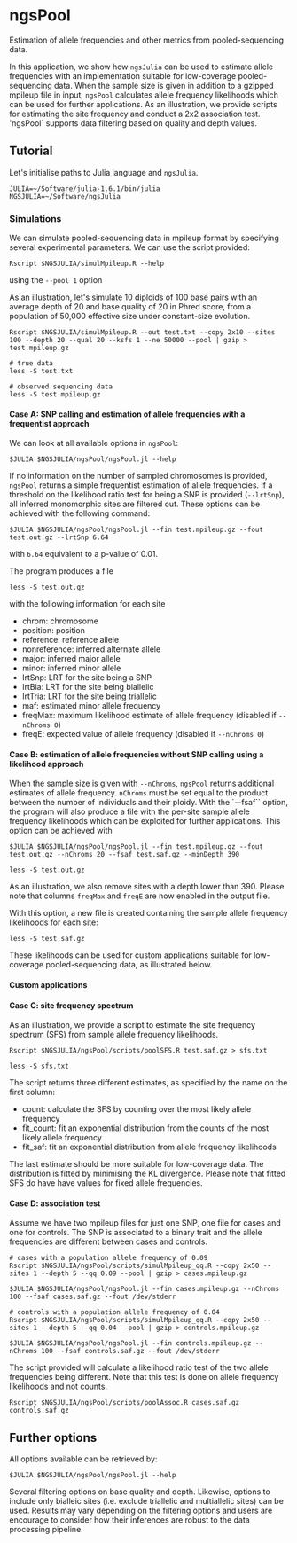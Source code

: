 # ngsPool
Estimation of allele frequencies and other metrics from pooled-sequencing data.

In this application, we show how `ngsJulia` can be used to estimate allele frequencies with an implementation suitable for low-coverage pooled-sequencing data.
When the sample size is given in addition to a gzipped mpileup file in input, `ngsPool` calculates allele frequency likelihoods which can be used for further applications. 
As an illustration, we provide scripts for estimating the site frequency and conduct a 2x2 association test.
'ngsPool` supports data filtering based on quality and depth values.

## Tutorial

Let's initialise paths to Julia language and `ngsJulia`.
```
JULIA=~/Software/julia-1.6.1/bin/julia
NGSJULIA=~/Software/ngsJulia
```

### Simulations 

We can simulate pooled-sequencing data in mpileup format by specifying several experimental parameters.
We can use the script provided:
```
Rscript $NGSJULIA/simulMpileup.R --help
```
using the `--pool 1` option

As an illustration, let's simulate 10 diploids of 100 base pairs with an average depth of 20 and base quality of 20 in Phred score, from a population of 50,000 effective size under constant-size evolution.
```
Rscript $NGSJULIA/simulMpileup.R --out test.txt --copy 2x10 --sites 100 --depth 20 --qual 20 --ksfs 1 --ne 50000 --pool | gzip > test.mpileup.gz

# true data
less -S test.txt

# observed sequencing data
less -S test.mpileup.gz
```

#### Case A: SNP calling and estimation of allele frequencies with a frequentist approach

We can look at all available options in `ngsPool`:
```
$JULIA $NGSJULIA/ngsPool/ngsPool.jl --help
```

If no information on the number of sampled chromosomes is provided, `ngsPool` returns a simple frequentist estimation of allele frequencies.
If a threshold on the likelihood ratio test for being a SNP is provided (`--lrtSnp`), all inferred monomorphic sites are filtered out.
These options can be achieved with the following command:
```
$JULIA $NGSJULIA/ngsPool/ngsPool.jl --fin test.mpileup.gz --fout test.out.gz --lrtSnp 6.64 
```
with `6.64` equivalent to a p-value of 0.01.

The program produces a file
```
less -S test.out.gz
```
with the following information for each site
* chrom: chromosome
* position: position
* reference: reference allele
* nonreference: inferred alternate allele
* major: inferred major allele
* minor: inferred minor allele
* lrtSnp: LRT for the site being a SNP
* lrtBia: LRT for the site being biallelic
* lrtTria: LRT for the site being triallelic
* maf: estimated minor allele frequency
* freqMax: maximum likelihood estimate of allele frequency (disabled if `--nChroms 0`)
* freqE: expected value of allele frequency (disabled if `--nChroms 0`)

#### Case B: estimation of allele frequencies without SNP calling using a likelihood approach

When the sample size is given with `--nChroms`, `ngsPool` returns additional estimates of allele frequency.
`nChroms` must be set equal to the product between the number of individuals and their ploidy.
With the `--fsaf`` option, the program will also produce a file with the per-site sample allele frequency likelihoods which can be exploited for further applications.
This option can be achieved with
```
$JULIA $NGSJULIA/ngsPool/ngsPool.jl --fin test.mpileup.gz --fout test.out.gz --nChroms 20 --fsaf test.saf.gz --minDepth 390

less -S test.out.gz
```
As an illustration, we also remove sites with a depth lower than 390.
Please note that columns `freqMax` and `freqE` are now enabled in the output file.

With this option, a new file is created containing the sample allele frequency likelihoods for each site:
```
less -S test.saf.gz
```
These likelihoods can be used for custom applications suitable for low-coverage pooled-sequencing data, as illustrated below.

#### Custom applications

#### Case C: site frequency spectrum

As an illustration, we provide a script to estimate the site frequency spectrum (SFS) from sample allele frequency likelihoods.
```
Rscript $NGSJULIA/ngsPool/scripts/poolSFS.R test.saf.gz > sfs.txt

less -S sfs.txt
```
The script returns three different estimates, as specified by the name on the first column:
* count: calculate the SFS by counting over the most likely allele frequency
* fit_count: fit an exponential distribution from the counts of the most likely allele frequency
* fit_saf: fit an exponential distribution from allele frequency likelihoods

The last estimate should be more suitable for low-coverage data. The distribution is fitted by minimising the KL divergence. 
Please note that fitted SFS do have have values for fixed allele frequencies.

#### Case D: association test

Assume we have two mpileup files for just one SNP, one file for cases and one for controls.
The SNP is associated to a binary trait and the allele frequencies are different between cases and controls.
```
# cases with a population allele frequency of 0.09
Rscript $NGSJULIA/ngsPool/scripts/simulMpileup_qq.R --copy 2x50 --sites 1 --depth 5 --qq 0.09 --pool | gzip > cases.mpileup.gz

$JULIA $NGSJULIA/ngsPool/ngsPool.jl --fin cases.mpileup.gz --nChroms 100 --fsaf cases.saf.gz --fout /dev/stderr

# controls with a population allele frequency of 0.04
Rscript $NGSJULIA/ngsPool/scripts/simulMpileup_qq.R --copy 2x50 --sites 1 --depth 5 --qq 0.04 --pool | gzip > controls.mpileup.gz

$JULIA $NGSJULIA/ngsPool/ngsPool.jl --fin controls.mpileup.gz --nChroms 100 --fsaf controls.saf.gz --fout /dev/stderr

```

The script provided will calculate a likelihood ratio test of the two allele frequencies being different. Note that this test is done on allele frequency likelihoods and not counts.
```
Rscript $NGSJULIA/ngsPool/scripts/poolAssoc.R cases.saf.gz controls.saf.gz
```

## Further options

All options available can be retrieved by:
```
$JULIA $NGSJULIA/ngsPool/ngsPool.jl --help
```
Several filtering options on base quality and depth. 
Likewise, options to include only bialleic sites (i.e. exclude triallelic and multiallelic sites) can be used.
Results may vary depending on the filtering options and users are encourage to consider how their inferences are robust to the data processing pipeline.







